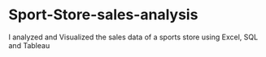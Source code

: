 # Sport-Store-sales-analysis
I analyzed and Visualized the sales data of a sports store using Excel, SQL and Tableau
